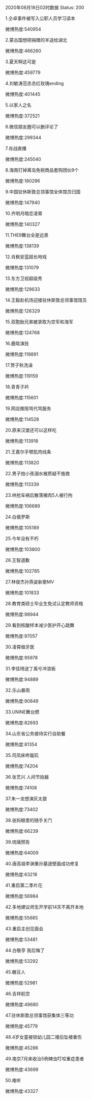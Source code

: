 2020年08月18日02时数据
Status: 200

1.仝卓事件被写入公职人员学习读本

微博热度:540954

2.蒙古国想把捐赠的羊送给湖北

微博热度:466260

3.夏天啊这可是

微博热度:459779

4.刘敏涛范丞丞红玫瑰ending

微博热度:401445

5.以家人之名

微博热度:372521

6.微信朋友圈可以删评论了

微博热度:299344

7.肖战直播

微博热度:245040

8.海南打掉离岛免税商品套购团伙9个

微博热度:180296

9.中国驻休斯敦总领事馆全体馆员归国

微博热度:147940

10.齐明月暗恋凌霄

微博热度:140327

11.THE9舞台全是远景

微博热度:138139

12.肖枫安蓝超长吻戏

微博热度:131079

13.东方卫视超级秀

微博热度:129633

14.王毅赴机场迎接驻休斯敦总领事馆馆员

微博热度:126329

15.双胞胎兄弟被录取为空军和海军

微博热度:124768

16.鹿晗演技

微博热度:119891

17.贺子秋洗澡

微博热度:119159

18.青青子衿

微博热度:115601

19.网店推陪骂代骂服务

微博热度:114528

20.原来汉堡还可以这样吃

微博热度:113918

21.王嘉尔手臂肌肉线条

微博热度:113820

22.男子拍小孩溺水被质疑不施救

微博热度:113339

23.哄抢车祸后散落猪肉5人被行拘

微博热度:106689

24.白俄罗斯

微博热度:105189

25.今年没有不朽

微博热度:103800

26.王智道歉

微博热度:102785

27.林俊杰孙燕姿新歌MV

微博热度:101833

28.教育类硕士毕业生免试认定教师资格

微博热度:98944

29.看到核酸样本减少医护开心跳舞

微博热度:97057

30.凌霄做牙医

微博热度:95978

31.李佳琦送丁禹兮冲浪板

微博热度:94889

32.乐山暴雨

微博热度:90849

33.UNINE舞台燃

微博热度:82693

34.山东省公务接待实行自助餐

微博热度:81354

35.司凤床咚璇玑

微博热度:74204

36.张艺兴 人间节拍器

微博热度:74108

37.朱一龙想演灰太狼

微博热度:73402

38.爸妈眼里的随手关门

微博热度:66239

39.琉璃预告

微博热度:64009

40.唐高祖李渊重孙墓道壁画成功修复

微博热度:63218

41.重启第二季片花

微博热度:56984

42.多地建议师生开学前14天不离开本地

微博热度:55685

43.重启主创见面会

微博热度:53481

44.白敬亭 我后悔了

微博热度:53292

45.糖豆人

微博热度:52981

46.吉祥航空

微博热度:49680

47.驻休斯敦总领事馆获集体三等功

微博热度:45779

48.4岁女童被锁幼儿园二楼后坠楼重伤

微博热度:45286

49.南京7月来收治5例蜱虫叮咬重症患者

微博热度:43699

50.难听

微博热度:43327

